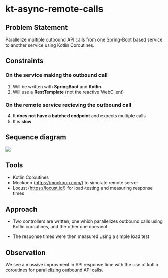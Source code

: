 # kt-async-remote-calls

## Problem Statement
Parallelize multiple outbound API calls from one Spring-Boot based service to another service using Kotlin Coroutines.

## Constraints 

### On the service making the outbound call

1. Will be written with **SpringBoot** and **Kotlin**
2. Will use a **RestTemplate** (not the reactive WebClient)

### On the remote service recieving the outbound call
4. It **does not have a batched endpoint** and expects multiple calls
5. It is **slow**

## Sequence diagram

<!--
```
@startuml firstDiagram

@startuml
actor       "User"            as 1
entity      "Buyer Service"   as 2
entity      "Order Service"   as 3
1 -> 2 : Get sum of all order prices
2 -> 3 : GET /order/1/details
2 -> 3 : GET /order/2/details
2 -> 3 : GET /order/3/details
2 -> 3 : GET /order/4/details
2 -> 2 : Calculate total order price
2 -> 1 : Sum of all order prices
@enduml
		
@enduml
```
-->

![](https://www.planttext.com/api/plantuml/svg/VT2z2i8m58RXFLVnqLrAKYS7AOeuEbGlu90UeP0safm8lNlxjnIrsGxlCtoaZ491KkiKMV41yyiUaKEs7A08hRYJHlebdrBF0HM7TsCvcubParkelqYXD7P761nmPK5CBVmJv1pyf5zXi56P4HKZkjoHJodNUSr2ZVjTpMOjDkj-NSTnPt8sEHA6UA7LkXdf0LL_rfVSrSD_VW00)

## Tools 

- Kotlin Coroutines 
- Mockoon (https://mockoon.com/) to simulate remote server
- Locust (https://locust.io/) for load-testing and measuring response times

## Approach 

- Two controllers are written, one which parallelizes outbound calls using Kotlin coroutines, and the other one does not. 

- The response times were then measured using a simple load test 

## Observation 

We see a massive improvment in API response time with the use of kotlin coroutines for parallelizing outbound API calls. 




